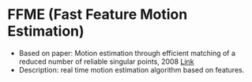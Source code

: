 # FFME (Fast Feature Motion Estimation)
- Based on paper: Motion estimation through efficient matching of a reduced number of reliable singular points, 2008 [Link](http://oa.upm.es/3802/1/INVE_MEM_2008_57317.pdf)
- Description: real time motion estimation algorithm based on features.
